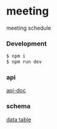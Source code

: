 # meeting

meeting schedule

### Development

```bash
$ npm i
$ npm run dev
```

### api
[api-doc](./api.doc.md)

### schema
[data table](./schema.sql)